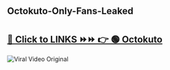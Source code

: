 
 ## Octokuto-Only-Fans-Leaked

# <h2><a href="https://clipsfans.com/Octokuto&ref=git">🔗 Click to LINKS ⏩⏩ 👉 🟢 Octokuto </a></h2>

<a href="https://clipsfans.com/Octokuto&ref=git" rel="nofollow" data-target="animated-image.originalLink"><img src="https://i.ibb.co.com/xMMVF88/686577567.gif" alt="Viral Video Original" style="max-width: 100%; display: inline-block;" data-target="animated-image.originalImage"></a>
